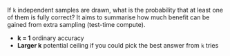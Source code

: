 If `k` independent samples are drawn, what is the probability that at least one of them is fully correct? It aims to summarise how much benefit can be gained from extra sampling (test-time compute).
- **k = 1** ordinary accuracy
- **Larger k** potential ceiling if you could pick the best answer from `k` tries


